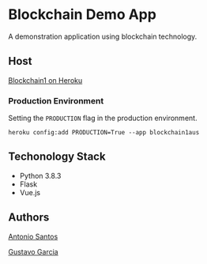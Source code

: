 # Blockchain Demo App

A demonstration application using blockchain technology.

## Host

[Blockchain1 on Heroku](https://blockchain1aus.herokuapp.com/)

### Production Environment

Setting the `PRODUCTION` flag in the production environment.
```
heroku config:add PRODUCTION=True --app blockchain1aus
```

## Techonology Stack

* Python 3.8.3
* Flask
* Vue.js

## Authors

[Antonio Santos](mailto:1@2)

[Gustavo Garcia](mailto:gcastilhos@gmail.com)
